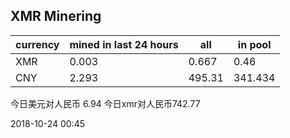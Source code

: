 ## XMR Minering

|currency|mined in last 24 hours|all|in pool|
|---|---|---|---|
|XMR|0.003|0.667|0.46|
|CNY|2.293|495.31|341.434|

今日美元对人民币 6.94	今日xmr对人民币742.77


2018-10-24 00:45